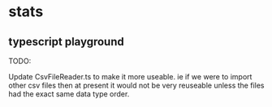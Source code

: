 # stats
## typescript playground

TODO:

Update CsvFileReader.ts to make it more useable. ie if we were to import other csv files then at present it would not be very reuseable unless the files had the exact same data type order. 
